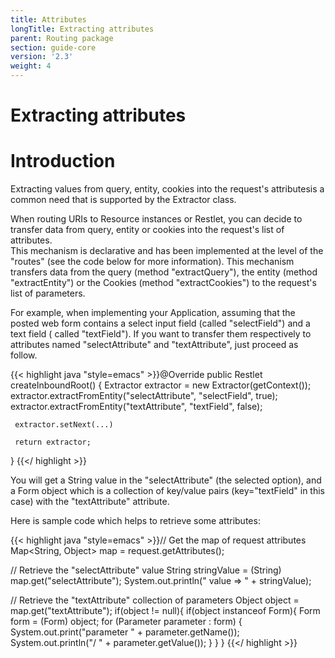 ```yaml
---
title: Attributes
longTitle: Extracting attributes
parent: Routing package
section: guide-core
version: '2.3'
weight: 4
---
```

Extracting attributes
=====================

Introduction
============

Extracting values from query, entity, cookies into the request's
attributesis a common need that is supported by the Extractor class.

When routing URIs to Resource instances or Restlet, you can decide to
transfer data from query, entity or cookies into the request's list of
attributes.\
 This mechanism is declarative and has been implemented at the level of
the "routes" (see the code below for more information). This mechanism
transfers data from the query (method "extractQuery"), the entity
(method "extractEntity") or the Cookies (method "extractCookies") to the
request's list of parameters.

For example, when implementing your Application, assuming that the
posted web form contains a select input field (called "selectField") and
a text field ( called "textField"). If you want to transfer them
respectively to attributes named "selectAttribute" and "textAttribute",
just proceed as follow.

{{< highlight java "style=emacs" >}}@Override
public Restlet createInboundRoot() {
     Extractor extractor = new Extractor(getContext());
     extractor.extractFromEntity("selectAttribute", "selectField", true);
     extractor.extractFromEntity("textAttribute", "textField", false);

     extractor.setNext(...)

     return extractor;
}
{{</ highlight >}}

You will get a String value in the "selectAttribute" (the selected
option), and a Form object which is a collection of key/value pairs
(key="textField" in this case) with the "textAttribute" attribute.

Here is sample code which helps to retrieve some attributes:

{{< highlight java "style=emacs" >}}// Get the map of request attributes
Map&lt;String, Object&gt; map = request.getAttributes();

// Retrieve the "selectAttribute" value
String stringValue = (String) map.get("selectAttribute");
System.out.println(" value =&gt; " + stringValue);

// Retrieve the "textAttribute" collection of parameters
Object object = map.get("textAttribute");
if(object != null){
    if(object instanceof Form){
        Form form = (Form) object;
        for (Parameter parameter : form) {
            System.out.print("parameter " + parameter.getName());
            System.out.println("/ " + parameter.getValue());
        }
    }
}
{{</ highlight >}}
